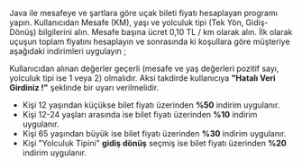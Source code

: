 Java ile mesafeye ve şartlara göre uçak bileti fiyatı hesaplayan programı yapın. 
Kullanıcıdan Mesafe (KM), yaşı ve yolculuk tipi (Tek Yön, Gidiş-Dönüş) bilgilerini alın. 
Mesafe başına ücret 0,10 TL / km olarak alın. İlk olarak uçuşun toplam fiyatını hesaplayın ve sonrasında ki koşullara göre müşteriye aşağıdaki indirimleri uygulayın ;


Kullanıcıdan alınan değerler geçerli (mesafe ve yaş değerleri pozitif sayı, yolculuk tipi ise 1 veya 2) olmalıdır. 
Aksi takdirde kullanıcıya **"Hatalı Veri Girdiniz !"** şeklinde bir uyarı verilmelidir.
- Kişi 12 yaşından küçükse bilet fiyatı üzerinden **%50** indirim uygulanır.
- Kişi 12-24 yaşları arasında ise bilet fiyatı üzerinden **%10** indirim uygulanır.
- Kişi 65 yaşından büyük ise bilet fiyatı üzerinden **%30** indirim uygulanır.
- Kişi "Yolculuk Tipini" **gidiş dönüş** seçmiş ise bilet fiyatı üzerinden **%20** indirim uygulanır.